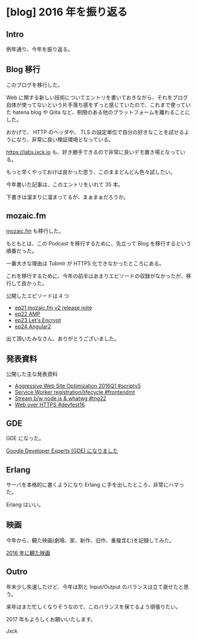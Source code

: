 # [blog] 2016 年を振り返る

## Intro

例年通り、今年を振り返る。


## Blog 移行

このブログを移行した。

Web に関する新しい技術についてエントリを書いておきながら、それをブログ自体が使ってないという片手落ち感をずっと感じていたので、これまで使っていた hatena blog や Qiita など、制限のある他のプラットフォームを離れることにした。

おかげで、 HTTP のヘッダや、 TLS の設定単位で自分の好きなことを試せるようになり、非常に良い検証環境となっている。

https://labs.jxck.io も、好き勝手できるので非常に良いデモ置き場となっている。

もっと早くやっておけば良かった思う、このままどんどん色々試したい。

今年書いた記事は、このエントリをいれて 35 本。

下書きは溜まりに溜まってるが、まぁまぁだろうか。


## mozaic.fm

[mozaic.fm](https://mozaic.fm) も移行した。

もともとは、この Podcast を移行するために、先立って Blog を移行するという順番だった。

一番大きな理由は Tubmlr が HTTPS 化できなかったところにある。

これを移行するために、今年の前半はあまりエピソードの収録がなかったが、移行して良かった。

公開したエピソードは 4 つ

- [ep21 mozaic.fm v2 release note](https://mozaic.fm/episodes/21/mozaic-v2-release.html)
- [ep22 AMP](https://mozaic.fm/episodes/22/amp.html)
- [ep23 Let's Encrypt](https://mozaic.fm/episodes/23/lets-encrypt.html)
- [ep24 Angular2](https://mozaic.fm/episodes/24/angular2.html)

出て頂いたみなさん、ありがとうございました。


## 発表資料

公開した主な発表資料

- [Aggressive Web Site Optimization 2016Q1  #scripty5](https://speakerdeck.com/jxck/aggressive-web-site-optimization-2016q1)
- [Service Worker registration/lifecycle  #frontendmt](https://speakerdeck.com/jxck/service-worker-registration-and-lifecycle)
- [Stream b/w node.js & whatwg  #tng22](https://speakerdeck.com/jxck/stream-between-nodejs-and-whatwg)
- [Web over HTTPS  #devfest16](https://speakerdeck.com/jxck/web-over-https)


## GDE

GDE になった。

[Google Developer Experts (GDE) になりました](https://blog.jxck.io/entries/2016-08-30/be-a-google-developer-experts.html)


## Erlang

サーバを本格的に書くようになり Erlang に手を出したところ、非常にハマった。

Erlang はいい。


## 映画

今年から、観た映画(劇場、家、新作、旧作、重複含む)を記録してみた。

[2016 年に観た映画](https://gist.github.com/Jxck/85722216061b79b67e97)


## Outro

年末少し失速したけど、今年は割と Input/Output のバランスは立て直せたと思う。

来年はまた忙しくなりそうなので、このバランスを保てるよう頑張りたい。

2017 年もよろしくお願いいたします。

Jxck